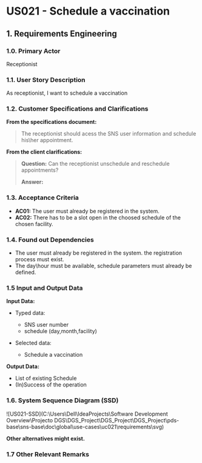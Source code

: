 # US021 - Schedule a vaccination

## 1. Requirements Engineering

### 1.0. Primary Actor
Receptionist

### 1.1. User Story Description

As receptionist, I want to schedule a vaccination

### 1.2. Customer Specifications and Clarifications 

**From the specifications document:**

> The receptionist should acess the SNS user information and schedule his\her appointment.

**From the client clarifications:**

> **Question:** Can the receptionist unschedule and reschedule appointments?
>  
> **Answer:**

### 1.3. Acceptance Criteria

* **AC01:** The user must already be registered in the system.
* **AC02:** There has to be a slot open in the choosed schedule of the chosen facility.


### 1.4. Found out Dependencies

* The user must already be registered in the system. the registration process must exist.
* The day\hour must be available, schedule parameters must already be defined.

### 1.5 Input and Output Data

**Input Data:**

* Typed data:
	* SNS user number 
	* schedule (day,month,facility)
	
* Selected data:
	* Schedule a vaccination

**Output Data:**

* List of existing Schedule
* (In)Success of the operation

### 1.6. System Sequence Diagram (SSD)

![US021-SSD](C:\Users\Dell\IdeaProjects\Software Development Overview\Projecto DGS\DGS_Project\DGS_Project\DGS_Project\pds-base\sns-base\doc\global\use-cases\uc021\requirements\svg)

**Other alternatives might exist.**

### 1.7 Other Relevant Remarks
